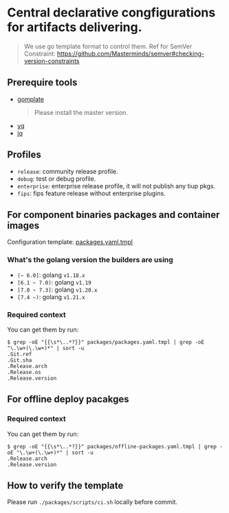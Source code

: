 Central declarative congfigurations for artifacts delivering. 
===

> We use go template format to control them.
> Ref for SemVer Constraint: https://github.com/Masterminds/semver#checking-version-constraints

## Prerequire tools

- [gomplate](https://github.com/hairyhenderson/gomplate) 
  > Please install the master version. 
- [yq](https://github.com/mikefarah/yq)
- [jq](https://jqlang.github.io/jq/download/)

## Profiles

- `release`: community release profile.
- `debug`: test or debug profile.
- `enterprise`: enterprise release profile, it will not publish any tiup pkgs.
- `fips`: fips feature release without enterprise plugins.

## For component binaries packages and container images

Configuration template: [packages.yaml.tmpl](./packages.yaml.tmpl)

### What's the golang version the builders are using

- `(~ 6.0]`: golang `v1.18.x`
- `[6.1 ~ 7.0)`: golang `v1.19`
- `[7.0 ~ 7.3]`: golang `v1.20.x`
- `[7.4 ~)`: golang `v1.21.x`

### Required context

You can get them by run:
```console
$ grep -oE "{{\s*\..*?}}" packages/packages.yaml.tmpl | grep -oE "\.\w+(\.\w+)*" | sort -u
.Git.ref
.Git.sha
.Release.arch
.Release.os
.Release.version
```

## For offline deploy pacakges

### Required context

You can get them by run:
```console
$ grep -oE "{{\s*\..*?}}" packages/offline-packages.yaml.tmpl | grep -oE "\.\w+(\.\w+)*" | sort -u
.Release.arch
.Release.version
```

## How to verify the template

Please run `./packages/scripts/ci.sh` locally before commit.

